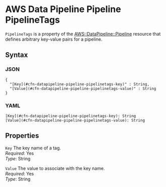 # AWS Data Pipeline Pipeline PipelineTags<a name="aws-properties-datapipeline-pipeline-pipelinetags"></a>

`PipelineTags` is a property of the [AWS::DataPipeline::Pipeline](aws-resource-datapipeline-pipeline.md) resource that defines arbitrary key\-value pairs for a pipeline\.

## Syntax<a name="w3ab2c21c14d574b5"></a>

### JSON<a name="aws-properties-datapipeline-pipeline-pipelinetags-syntax.json"></a>

```
{
  "[Key](#cfn-datapipeline-pipeline-pipelinetags-key)" : String,
  "[Value](#cfn-datapipeline-pipeline-pipelinetags-value)" : String
}
```

### YAML<a name="aws-properties-datapipeline-pipeline-pipelinetags-syntax.yaml"></a>

```
[Key](#cfn-datapipeline-pipeline-pipelinetags-key): String
[Value](#cfn-datapipeline-pipeline-pipelinetags-value): String
```

## Properties<a name="w3ab2c21c14d574b7"></a>

`Key`  <a name="cfn-datapipeline-pipeline-pipelinetags-key"></a>
The key name of a tag\.  
*Required*: Yes  
*Type*: String

`Value`  <a name="cfn-datapipeline-pipeline-pipelinetags-value"></a>
The value to associate with the key name\.  
*Required*: Yes  
*Type*: String